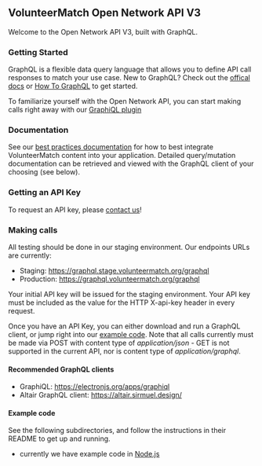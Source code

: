 ## VolunteerMatch Open Network API V3
Welcome to the Open Network API V3, built with GraphQL. 

### Getting Started
GraphQL is a flexible data query language that allows you to define API call responses to match your use case. New to GraphQL? Check out the [offical docs](http://graphql.org) or [How To GraphQL](https://www.howtographql.com) to get started.

To familiarize yourself with the Open Network API, you can start making calls right away with our [GraphiQL plugin](https://www.stage.volunteermatch.org/s/graphiql)

### Documentation
See our [best practices documentation](https://media.volunteermatch.org/docs/api/OpenNetworkAPIv3BestPractices.pdf) for how to best integrate VolunteerMatch content into your application. Detailed query/mutation documentation can be retrieved and viewed with the GraphQL client of your choosing (see below).

### Getting an API Key
To request an API key, please [contact us](https://solutions.volunteermatch.org/contact-us/)!

### Making calls
All testing should be done in our staging environment. Our endpoints URLs are currently:
* Staging: https://graphql.stage.volunteermatch.org/graphql
* Production: https://graphql.volunteermatch.org/graphql

Your initial API key will be issued for the staging environment. Your API key must be included as the value for the HTTP X-api-key header in every request. 

Once you have an API Key, you can either download and run a GraphQL client, or jump right into our [example code](#example-code). Note that all calls currently must be made via POST with content type of *application/json* - GET is not supported in the current API, nor is content type of *application/graphql*.

#### Recommended GraphQL clients
* GraphiQL: https://electronjs.org/apps/graphiql
* Altair GraphQL client: https://altair.sirmuel.design/

#### Example code
See the following subdirectories, and follow the instructions in their README to get up and running.
* currently we have example code in [Node.js](https://github.com/volunteermatch/vm-contrib/edit/master/graphql/nodejs/)
